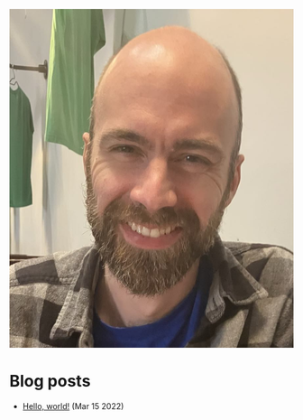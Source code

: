 ![Faceshot](/images/faceshot.jpg)

# Blog posts

 * [Hello, world!](/?file=./Blog/HelloWorld.md) (Mar 15 2022)
